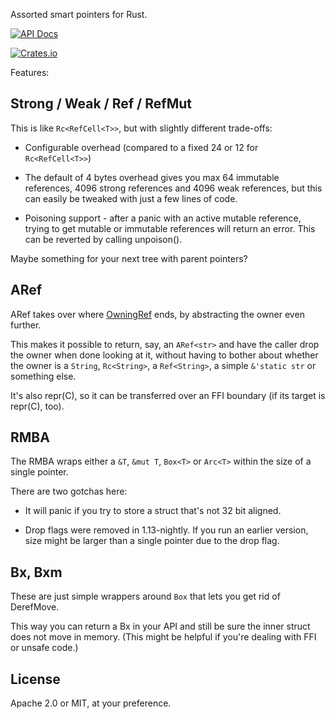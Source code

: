 Assorted smart pointers for Rust. 

[![API Docs](https://docs.rs/reffers/badge.svg)](https://docs.rs/reffers)

[![Crates.io](https://img.shields.io/crates/v/reffers.svg)](https://crates.io/crates/reffers)

Features:

Strong / Weak / Ref / RefMut
----------------------------

This is like `Rc<RefCell<T>>`, but with slightly different trade-offs:

* Configurable overhead (compared to a fixed 24 or 12 for `Rc<RefCell<T>>`)

* The default of 4 bytes overhead gives you max 64 immutable references, 4096 strong references
  and 4096 weak references, but this can easily be tweaked with just a few lines of code.

* Poisoning support - after a panic with an active mutable reference,
  trying to get mutable or immutable references will return an error.
  This can be reverted by calling unpoison().

Maybe something for your next tree with parent pointers?


ARef
----

ARef takes over where [OwningRef](https://crates.io/crates/owning_ref) ends, by abstracting the owner even further.

This makes it possible to return, say, an `ARef<str>` and have the caller drop the owner
when done looking at it, without having to bother about whether the owner is a `String`, `Rc<String>`, a
`Ref<String>`, a simple `&'static str` or something else.

It's also repr(C), so it can be transferred over an FFI boundary (if its target is repr(C), too).
 
RMBA
----

The RMBA wraps either a `&T`, `&mut T`, `Box<T>` or `Arc<T>` within the size of a single pointer. 

There are two gotchas here: 

  * It will panic if you try to store a struct that's not 32 bit aligned.

  * Drop flags were removed in 1.13-nightly. If you run an earlier version,
    size might be larger than a single pointer due to the drop flag.

Bx, Bxm
-------

These are just simple wrappers around `Box` that lets you get rid of DerefMove.

This way you can return a Bx<T> in your API and still be sure the inner struct
does not move in memory. (This might be helpful if you're dealing with FFI or unsafe code.)


License
-------

Apache 2.0 or MIT, at your preference.

